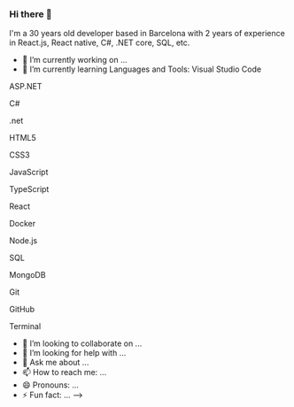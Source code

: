 ### Hi there 👋

I'm a 30 years old developer based in Barcelona with 2 years of experience in React.js, React native, C#, .NET core, SQL, etc.

- 🔭 I’m currently working on ...
- 🌱 I’m currently learning
  Languages and Tools:
Visual Studio Code

ASP.NET

C#

.net

HTML5

CSS3

JavaScript

TypeScript

React

Docker

Node.js

SQL

MongoDB

Git

GitHub

Terminal


- 👯 I’m looking to collaborate on ...
- 🤔 I’m looking for help with ...
- 💬 Ask me about ...
- 📫 How to reach me: ...
- 😄 Pronouns: ...
- ⚡ Fun fact: ...
-->
